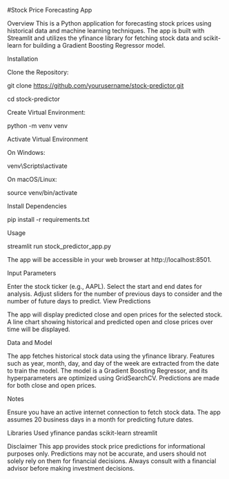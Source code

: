 #Stock Price Forecasting App

Overview
This is a Python application for forecasting stock prices using historical data and machine learning techniques. The app is built with Streamlit and utilizes the yfinance library for fetching stock data and scikit-learn for building a Gradient Boosting Regressor model.

Installation

Clone the Repository:

  git clone https://github.com/yourusername/stock-predictor.git
  
  cd stock-predictor
  
Create Virtual Environment:

  python -m venv venv
  
Activate Virtual Environment

On Windows:

  venv\Scripts\activate
  
On macOS/Linux:
  
  source venv/bin/activate
  
Install Dependencies

  pip install -r requirements.txt
  
Usage

  streamlit run stock_predictor_app.py
  
The app will be accessible in your web browser at http://localhost:8501.

Input Parameters

Enter the stock ticker (e.g., AAPL).
Select the start and end dates for analysis.
Adjust sliders for the number of previous days to consider and the number of future days to predict.
View Predictions

The app will display predicted close and open prices for the selected stock.
A line chart showing historical and predicted open and close prices over time will be displayed.

Data and Model

The app fetches historical stock data using the yfinance library.
Features such as year, month, day, and day of the week are extracted from the date to train the model.
The model is a Gradient Boosting Regressor, and its hyperparameters are optimized using GridSearchCV.
Predictions are made for both close and open prices.


Notes

Ensure you have an active internet connection to fetch stock data.
The app assumes 20 business days in a month for predicting future dates.

Libraries Used
yfinance
pandas
scikit-learn
streamlit


Disclaimer
This app provides stock price predictions for informational purposes only. Predictions may not be accurate, and users should not solely rely on them for financial decisions. Always consult with a financial advisor before making investment decisions.
